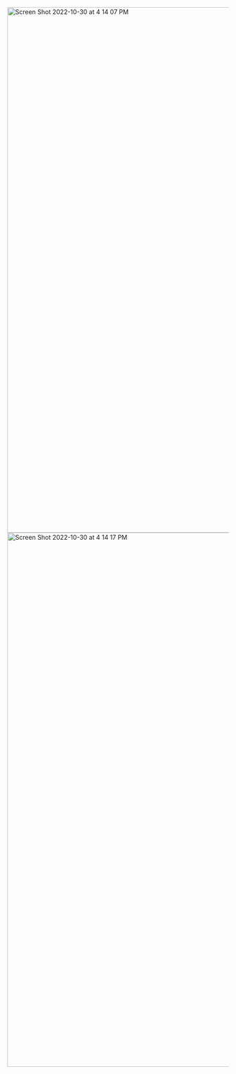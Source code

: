 <img width="1196" alt="Screen Shot 2022-10-30 at 4 14 07 PM" src="https://user-images.githubusercontent.com/6688626/198900683-ee9054c9-99b0-4042-8650-b1bb6d2512b3.png">

<img width="1216" alt="Screen Shot 2022-10-30 at 4 14 17 PM" src="https://user-images.githubusercontent.com/6688626/198900685-3529d9c2-17da-4ad5-a719-83026dfb9bb1.png">
